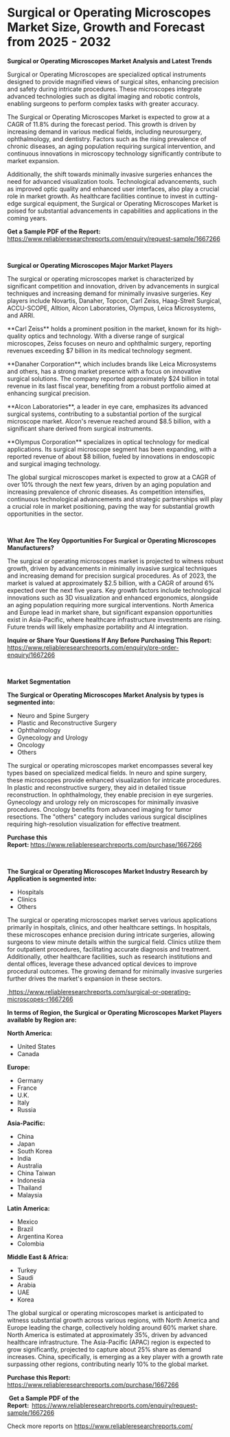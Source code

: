<p><h1>Surgical or Operating Microscopes Market Size, Growth and Forecast from 2025 - 2032</h1></p><p><strong>Surgical or Operating Microscopes Market Analysis and Latest Trends</strong></p>
<p><p>Surgical or Operating Microscopes are specialized optical instruments designed to provide magnified views of surgical sites, enhancing precision and safety during intricate procedures. These microscopes integrate advanced technologies such as digital imaging and robotic controls, enabling surgeons to perform complex tasks with greater accuracy.</p><p>The Surgical or Operating Microscopes Market is expected to grow at a CAGR of 11.8% during the forecast period. This growth is driven by increasing demand in various medical fields, including neurosurgery, ophthalmology, and dentistry. Factors such as the rising prevalence of chronic diseases, an aging population requiring surgical intervention, and continuous innovations in microscopy technology significantly contribute to market expansion. </p><p>Additionally, the shift towards minimally invasive surgeries enhances the need for advanced visualization tools. Technological advancements, such as improved optic quality and enhanced user interfaces, also play a crucial role in market growth. As healthcare facilities continue to invest in cutting-edge surgical equipment, the Surgical or Operating Microscopes Market is poised for substantial advancements in capabilities and applications in the coming years.</p></p>
<p><strong>Get a Sample PDF of the Report:&nbsp;</strong> <a href="https://www.reliableresearchreports.com/enquiry/request-sample/1667266?utm_campaign=3313&utm_medium=2&utm_source=Github&utm_content=ia&utm_term=08032025&utm_id=surgical-or-operating-microscopes">https://www.reliableresearchreports.com/enquiry/request-sample/1667266</a></p>
<p>&nbsp;</p>
<p><strong>Surgical or Operating Microscopes Major Market Players</strong></p>
<p><p>The surgical or operating microscopes market is characterized by significant competition and innovation, driven by advancements in surgical techniques and increasing demand for minimally invasive surgeries. Key players include Novartis, Danaher, Topcon, Carl Zeiss, Haag-Streit Surgical, ACCU-SCOPE, Alltion, Alcon Laboratories, Olympus, Leica Microsystems, and ARRI.</p><p>**Carl Zeiss** holds a prominent position in the market, known for its high-quality optics and technology. With a diverse range of surgical microscopes, Zeiss focuses on neuro and ophthalmic surgery, reporting revenues exceeding $7 billion in its medical technology segment.</p><p>**Danaher Corporation**, which includes brands like Leica Microsystems and others, has a strong market presence with a focus on innovative surgical solutions. The company reported approximately $24 billion in total revenue in its last fiscal year, benefiting from a robust portfolio aimed at enhancing surgical precision.</p><p>**Alcon Laboratories**, a leader in eye care, emphasizes its advanced surgical systems, contributing to a substantial portion of the surgical microscope market. Alcon's revenue reached around $8.5 billion, with a significant share derived from surgical instruments.</p><p>**Olympus Corporation** specializes in optical technology for medical applications. Its surgical microscope segment has been expanding, with a reported revenue of about $8 billion, fueled by innovations in endoscopic and surgical imaging technology.</p><p>The global surgical microscopes market is expected to grow at a CAGR of over 10% through the next few years, driven by an aging population and increasing prevalence of chronic diseases. As competition intensifies, continuous technological advancements and strategic partnerships will play a crucial role in market positioning, paving the way for substantial growth opportunities in the sector.</p></p>
<p>&nbsp;</p>
<p><strong>What Are The Key Opportunities For Surgical or Operating Microscopes Manufacturers?</strong></p>
<p><p>The surgical or operating microscopes market is projected to witness robust growth, driven by advancements in minimally invasive surgical techniques and increasing demand for precision surgical procedures. As of 2023, the market is valued at approximately $2.5 billion, with a CAGR of around 6% expected over the next five years. Key growth factors include technological innovations such as 3D visualization and enhanced ergonomics, alongside an aging population requiring more surgical interventions. North America and Europe lead in market share, but significant expansion opportunities exist in Asia-Pacific, where healthcare infrastructure investments are rising. Future trends will likely emphasize portability and AI integration.</p></p>
<p><strong>Inquire or Share Your Questions If Any Before Purchasing This Report:</strong> <a href="https://www.reliableresearchreports.com/enquiry/pre-order-enquiry/1667266?utm_campaign=3313&utm_medium=2&utm_source=Github&utm_content=ia&utm_term=08032025&utm_id=surgical-or-operating-microscopes">https://www.reliableresearchreports.com/enquiry/pre-order-enquiry/1667266</a></p>
<p>&nbsp;</p>
<p><strong>Market Segmentation</strong></p>
<p><strong>The Surgical or Operating Microscopes Market Analysis by types is segmented into:</strong></p>
<p><ul><li>Neuro and Spine Surgery</li><li>Plastic and Reconstructive Surgery</li><li>Ophthalmology</li><li>Gynecology and Urology</li><li>Oncology</li><li>Others</li></ul></p>
<p><p>The surgical or operating microscopes market encompasses several key types based on specialized medical fields. In neuro and spine surgery, these microscopes provide enhanced visualization for intricate procedures. In plastic and reconstructive surgery, they aid in detailed tissue reconstruction. In ophthalmology, they enable precision in eye surgeries. Gynecology and urology rely on microscopes for minimally invasive procedures. Oncology benefits from advanced imaging for tumor resections. The "others" category includes various surgical disciplines requiring high-resolution visualization for effective treatment.</p></p>
<p><strong>Purchase this Report:&nbsp;</strong><a href="https://www.reliableresearchreports.com/purchase/1667266?utm_campaign=3313&utm_medium=2&utm_source=Github&utm_content=ia&utm_term=08032025&utm_id=surgical-or-operating-microscopes">https://www.reliableresearchreports.com/purchase/1667266</a></p>
<p>&nbsp;</p>
<p><strong>The Surgical or Operating Microscopes Market Industry Research by Application is segmented into:</strong></p>
<p><ul><li>Hospitals</li><li>Clinics</li><li>Others</li></ul></p>
<p><p>The surgical or operating microscopes market serves various applications primarily in hospitals, clinics, and other healthcare settings. In hospitals, these microscopes enhance precision during intricate surgeries, allowing surgeons to view minute details within the surgical field. Clinics utilize them for outpatient procedures, facilitating accurate diagnosis and treatment. Additionally, other healthcare facilities, such as research institutions and dental offices, leverage these advanced optical devices to improve procedural outcomes. The growing demand for minimally invasive surgeries further drives the market's expansion in these sectors.</p></p>
<p><a href="https://www.reliableresearchreports.com/surgical-or-operating-microscopes-r1667266?utm_campaign=3313&utm_medium=2&utm_source=Github&utm_content=ia&utm_term=08032025&utm_id=surgical-or-operating-microscopes">&nbsp;https://www.reliableresearchreports.com/surgical-or-operating-microscopes-r1667266</a></p>
<p><strong>In terms of Region, the Surgical or Operating Microscopes Market Players available by Region are:</strong></p>
<p>
    <p> <strong> North America: </strong>
        <ul>
            <li>United States</li>
            <li>Canada</li>
        </ul>
        </p> 
    <p> <strong> Europe: </strong>
        <ul>
            <li>Germany</li>
            <li>France</li>
            <li>U.K.</li>
            <li>Italy</li>
            <li>Russia</li>
        </ul>
        </p> 
    <p> <strong> Asia-Pacific: </strong>
        <ul>
            <li>China</li>
            <li>Japan</li>
            <li>South Korea</li>
            <li>India</li>
            <li>Australia</li>
            <li>China Taiwan</li>
            <li>Indonesia</li>
            <li>Thailand</li>
            <li>Malaysia</li>
        </ul>
        </p> 
    <p> <strong> Latin America: </strong>
        <ul>
            <li>Mexico</li>
            <li>Brazil</li>
            <li>Argentina Korea</li>
            <li>Colombia</li>
        </ul>
        </p> 
    <p> <strong> Middle East & Africa: </strong>
        <ul>
            <li>Turkey</li>
            <li>Saudi</li>
            <li>Arabia</li>
            <li>UAE</li>
            <li>Korea</li>
        </ul>
    </p>
    </p>
<p><p>The global surgical or operating microscopes market is anticipated to witness substantial growth across various regions, with North America and Europe leading the charge, collectively holding around 60% market share. North America is estimated at approximately 35%, driven by advanced healthcare infrastructure. The Asia-Pacific (APAC) region is expected to grow significantly, projected to capture about 25% share as demand increases. China, specifically, is emerging as a key player with a growth rate surpassing other regions, contributing nearly 10% to the global market.</p></p>
<p><strong>Purchase this Report: </strong><a href="https://www.reliableresearchreports.com/purchase/1667266?utm_campaign=3313&utm_medium=2&utm_source=Github&utm_content=ia&utm_term=08032025&utm_id=surgical-or-operating-microscopes">https://www.reliableresearchreports.com/purchase/1667266</a></p>
<p>&nbsp;<strong>Get a Sample PDF of the Report:&nbsp;&nbsp;</strong><a href="https://www.reliableresearchreports.com/enquiry/request-sample/1667266?utm_campaign=3313&utm_medium=2&utm_source=Github&utm_content=ia&utm_term=08032025&utm_id=surgical-or-operating-microscopes">https://www.reliableresearchreports.com/enquiry/request-sample/1667266</a></p>
<p><strong></strong></p>
<p>Check more reports on <a href="https://www.reliableresearchreports.com/?utm_campaign=3313&utm_medium=2&utm_source=Github&utm_content=ia&utm_term=08032025&utm_id=surgical-or-operating-microscopes">https://www.reliableresearchreports.com/</a></p>